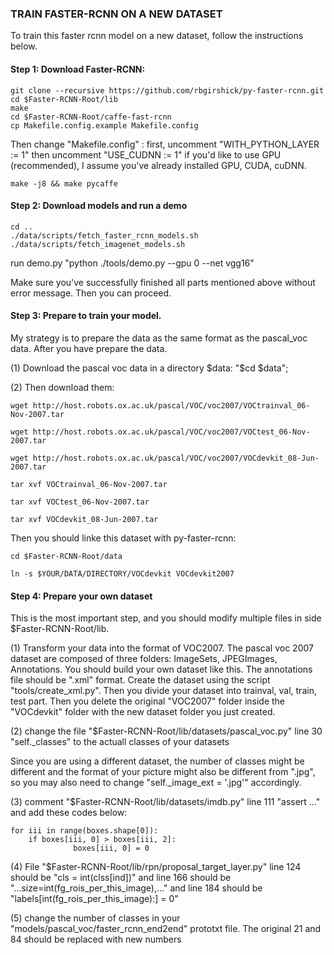 ### TRAIN FASTER-RCNN ON A NEW DATASET

To train this faster rcnn model on a new dataset, follow the instructions below. 

#### Step 1: Download Faster-RCNN:

    git clone --recursive https://github.com/rbgirshick/py-faster-rcnn.git
    cd $Faster-RCNN-Root/lib 
    make
    cd $Faster-RCNN-Root/caffe-fast-rcnn
    cp Makefile.config.example Makefile.config

Then change "Makefile.config" : first, uncomment "WITH_PYTHON_LAYER := 1" then uncomment "USE_CUDNN := 1" if you'd like to use GPU (recommended), I assume you've already installed GPU, CUDA, cuDNN. 

    make -j8 && make pycaffe

#### Step 2: Download models and run a demo

    cd ..
    ./data/scripts/fetch_faster_rcnn_models.sh
    ./data/scripts/fetch_imagenet_models.sh

run demo.py "python ./tools/demo.py --gpu 0 --net vgg16"

Make sure you've successfully finished all parts mentioned above without error message. Then you can proceed.

#### Step 3: Prepare to train your model. 

My strategy is to prepare the data as the same format as the pascal_voc data. After you have prepare the data. 

(1) Download the pascal voc data in a directory $data: "$cd $data";

(2) Then download them: 

	wget http://host.robots.ox.ac.uk/pascal/VOC/voc2007/VOCtrainval_06-Nov-2007.tar

	wget http://host.robots.ox.ac.uk/pascal/VOC/voc2007/VOCtest_06-Nov-2007.tar

	wget http://host.robots.ox.ac.uk/pascal/VOC/voc2007/VOCdevkit_08-Jun-2007.tar

	tar xvf VOCtrainval_06-Nov-2007.tar

	tar xvf VOCtest_06-Nov-2007.tar

	tar xvf VOCdevkit_08-Jun-2007.tar

Then you should linke this dataset with py-faster-rcnn: 

	cd $Faster-RCNN-Root/data

	ln -s $YOUR/DATA/DIRECTORY/VOCdevkit VOCdevkit2007

#### Step 4: Prepare your own dataset

This is the most important step, and you should modify multiple files in side $Faster-RCNN-Root/lib.

(1) Transform your data into the format of VOC2007. The pascal voc 2007 dataset are composed of three folders: ImageSets, JPEGImages, Annotations. You should build your own dataset like this. The annotations file should be ".xml" format. Create the dataset using the script "tools/create_xml.py". Then you divide your dataset into trainval, val, train, test part. Then you delete the original "VOC2007" folder inside the "VOCdevkit" folder with the new dataset folder you just created. 

(2) change the file "$Faster-RCNN-Root/lib/datasets/pascal_voc.py" line 30 "self._classes" to the actuall classes of your datasets

Since you are using a different dataset, the number of classes might be different and the format of your picture might also be different from ".jpg", so you may also need to change "self._image_ext = '.jpg'" accordingly. 

(3) comment "$Faster-RCNN-Root/lib/datasets/imdb.py" line 111 "assert ..." and add these codes below:

    for iii in range(boxes.shape[0]):
	    if boxes[iii, 0] > boxes[iii, 2]:
    	          boxes[iii, 0] = 0

(4) File "$Faster-RCNN-Root/lib/rpn/proposal_target_layer.py" line 124 should be "cls = int(clss[ind])" and line 166 should be "...size=int(fg_rois_per_this_image),..." and line 184 should be "labels[int(fg_rois_per_this_image):] = 0"

(5) change the number of classes in your "models/pascal_voc/faster_rcnn_end2end" prototxt file. The original 21 and 84 should be replaced with new numbers
